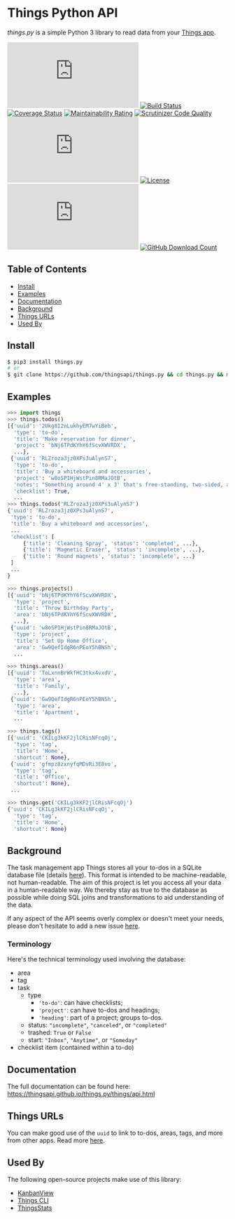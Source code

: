 # Things Python API

_things.py_ is a simple Python 3 library to read data from your [Things app](https://culturedcode.com/things).

[![GitHub Release](https://img.shields.io/github/v/release/thingsapi/things.py?sort=semver)](https://github.com/thingsapi/things.py/releases)
[![Build Status](https://github.com/thingsapi/things.py/workflows/Build-Test/badge.svg)](https://github.com/thingsapi/things.py/actions)
[![Coverage Status](https://codecov.io/gh/thingsapi/things.py/branch/main/graph/badge.svg?token=DBWGKAEYAP)](https://codecov.io/gh/thingsapi/things.py)
[![Maintainability Rating](https://sonarcloud.io/api/project_badges/measure?project=thingsapi_things.py&metric=sqale_rating)](https://sonarcloud.io/dashboard?id=thingsapi_things.py)
[![Scrutinizer Code Quality](https://scrutinizer-ci.com/g/thingsapi/things.py/badges/quality-score.png?b=main)](https://scrutinizer-ci.com/g/thingsapi/things.py/?branch=main)
[![GitHub Issues](https://img.shields.io/github/issues/thingsapi/things.py)](https://github.com/thingsapi/things.py/issues)
[![License](https://img.shields.io/badge/License-Apache%202.0-blue.svg)](https://opensource.org/licenses/Apache-2.0)
[![PyPI - Downloads](https://img.shields.io/pypi/dm/things.py?label=pypi%20downloads)](https://pypi.org/project/things.py/)
[![GitHub Download Count](https://img.shields.io/github/downloads/thingsapi/things.py/total.svg)](https://github.com/thingsapi/things.py/releases)

## Table of Contents

- [Install](#install)
- [Examples](#examples)
- [Documentation](#documentation)
- [Background](#background)
- [Things URLs](#things-urls)
- [Used By](#used-by)

## Install

```sh
$ pip3 install things.py
# or
$ git clone https://github.com/thingsapi/things.py && cd things.py && make install
```

## Examples

```python
>>> import things
>>> things.todos()
[{'uuid': '2Ukg8I2nLukhyEM7wYiBeb',
  'type': 'to-do',
  'title': 'Make reservation for dinner',
  'project': 'bNj6TPdKYhY6fScvXWVRDX',
  ...},
 {'uuid': 'RLZroza3jz0XPs3uAlynS7',
  'type': 'to-do',
  'title': 'Buy a whiteboard and accessories',
  'project': 'w8oSP1HjWstPin8RMaJOtB',
  'notes': "Something around 4' x 3' that's free-standing, two-sided, and magnetic.",
  'checklist': True,
  ...
>>> things.todos('RLZroza3jz0XPs3uAlynS7')
{'uuid': 'RLZroza3jz0XPs3uAlynS7',
 'type': 'to-do',
 'title': 'Buy a whiteboard and accessories',
 ...
 'checklist': [
     {'title': 'Cleaning Spray', 'status': 'completed', ...},
     {'title': 'Magnetic Eraser', 'status': 'incomplete', ...},
     {'title': 'Round magnets', 'status': 'incomplete', ...}
 ]
 ...
}

>>> things.projects()
[{'uuid': 'bNj6TPdKYhY6fScvXWVRDX',
  'type': 'project',
  'title': 'Throw Birthday Party',
  'area': 'bNj6TPdKYhY6fScvXWVRDX',
  ...},
 {'uuid': 'w8oSP1HjWstPin8RMaJOtB',
  'type': 'project',
  'title': 'Set Up Home Office',
  'area': 'Gw9QefIdgR6nPEoY5hBNSh',
  ...

>>> things.areas()
[{'uuid': 'ToLxnnBrWkfHC3tkx4vxdV',
  'type': 'area',
  'title': 'Family',
  ...},
 {'uuid': 'Gw9QefIdgR6nPEoY5hBNSh',
  'type': 'area',
  'title': 'Apartment',
  ...

>>> things.tags()
[{'uuid': 'CKILg3kKF2jlCRisNFcqOj',
  'type': 'tag',
  'title': 'Home',
  'shortcut': None},
 {'uuid': 'gfmpz8zxnyfqMDvRi3E8vo',
  'type': 'tag',
  'title': 'Office',
  'shortcut': None},
 ...

>>> things.get('CKILg3kKF2jlCRisNFcqOj')
{'uuid': 'CKILg3kKF2jlCRisNFcqOj',
  'type': 'tag',
  'title': 'Home',
  'shortcut': None}

```

## Background

The task management app Things stores all your to-dos in a SQLite database file (details [here](https://culturedcode.com/things/support/articles/2982272/#get-the-things-3-database-file)). This format is intended to be machine-readable, not human-readable. The aim of this project is let you access all your data in a human-readable way. We thereby stay as true to the database as possible while doing SQL joins and transformations to aid understanding of the data.

If any aspect of the API seems overly complex or doesn't meet your needs, please don't hesitate to add a new issue [here](https://github.com/thingsapi/things.py/issues).

### Terminology

Here's the technical terminology used involving the database:

- area
- tag
- task
  - type
    - `'to-do'`: can have checklists;
    - `'project'`: can have to-dos and headings;
    - `'heading'`:  part of a project; groups to-dos.
  - status:  `"incomplete"`,  `"canceled"`, or `"completed"`
  - trashed: `True` or `False`
  - start: `"Inbox"`, `"Anytime"`, or `"Someday"`
- checklist item (contained within a to-do)

## Documentation

The full documentation can be found here: https://thingsapi.github.io/things.py/things/api.html

## Things URLs

You can make good use of the `uuid` to link to to-dos, areas, tags, and more from other apps. Read more [here](https://culturedcode.com/things/blog/2018/02/hey-things/).

## Used By

The following open-source projects make use of this library:

- [KanbanView](https://github.com/AlexanderWillner/KanbanView)
- [Things CLI](https://github.com/thingsapi/things-cli)
- [ThingsStats](https://github.com/lmgibson/ThingsStats)
